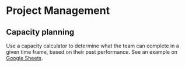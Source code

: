 # Project Management

## Capacity planning

Use a capacity calculator to determine what the team can complete in a given time frame, based on their past performance. See an example on [Google Sheets](https://docs.google.com/spreadsheets/d/14oJAo62dOxbFmcyHX_UU33KlCMZVWAHYdqmu4ZsdC5E).
